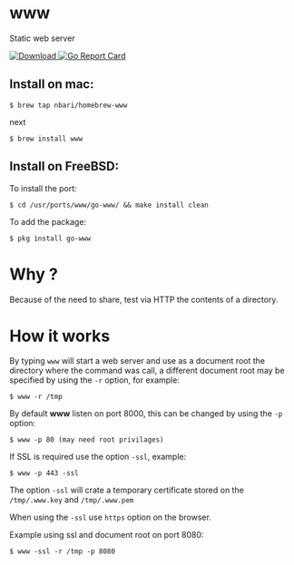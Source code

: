 # www

Static web server

 [ ![Download](https://api.bintray.com/packages/nbari/www/www/images/download.svg) ](https://dl.bintray.com/nbari/www/)
 [![Go Report Card](https://goreportcard.com/badge/github.com/nbari/www)](https://goreportcard.com/report/github.com/nbari/www)

## Install on mac:

    $ brew tap nbari/homebrew-www

next

    $ brew install www

## Install on FreeBSD:

To install the port:

    $ cd /usr/ports/www/go-www/ && make install clean

To add the package:

    $ pkg install go-www


# Why ?

Because of the need to share, test via HTTP the contents of a directory.


# How it works

By typing ``www`` will start a web server and use as a document root the
directory where the command was call, a different document root may be specified
by using the ``-r`` option, for example:

    $ www -r /tmp

By default  **www** listen on port 8000, this can be changed by using the ``-p`` option:

    $ www -p 80 (may need root privilages)


If SSL is required use the option ``-ssl``, example:

    $ www -p 443 -ssl

The option ``-ssl`` will crate a temporary certificate stored on the
``/tmp/.www.key`` and ``/tmp/.www.pem``

When using the ``-ssl`` use ``https`` option on the browser.

Example using ssl and document root on port 8080:

    $ www -ssl -r /tmp -p 8080

